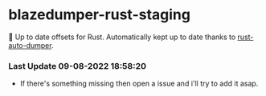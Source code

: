 # blazedumper-rust-staging

🚀 Up to date offsets for Rust. Automatically kept up to date thanks to [rust-auto-dumper](https://github.com/Akandesh/rust-auto-dumper).


### Last Update 09-08-2022 18:58:20
- If there's something missing then open a issue and i'll try to add it asap.